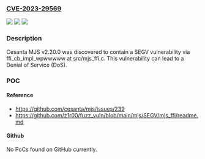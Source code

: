 ### [CVE-2023-29569](https://cve.mitre.org/cgi-bin/cvename.cgi?name=CVE-2023-29569)
![](https://img.shields.io/static/v1?label=Product&message=n%2Fa&color=blue)
![](https://img.shields.io/static/v1?label=Version&message=n%2Fa&color=blue)
![](https://img.shields.io/static/v1?label=Vulnerability&message=n%2Fa&color=brighgreen)

### Description

Cesanta MJS v2.20.0 was discovered to contain a SEGV vulnerability via ffi_cb_impl_wpwwwww at src/mjs_ffi.c. This vulnerability can lead to a Denial of Service (DoS).

### POC

#### Reference
- https://github.com/cesanta/mjs/issues/239
- https://github.com/z1r00/fuzz_vuln/blob/main/mjs/SEGV/mjs_ffi/readme.md

#### Github
No PoCs found on GitHub currently.

